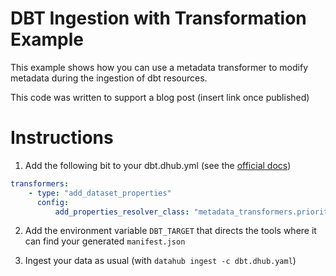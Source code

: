# DBT Ingestion with Transformation Example

This example shows how you can use a metadata transformer to modify metadata during the ingestion of
dbt resources.

This code was written to support a blog post (insert link once published)

# Instructions

1. Add the following bit to your dbt.dhub.yml (see the
[official docs](https://datahubproject.io/docs/generated/ingestion/sources/dbt/))

```yaml
transformers:
    - type: "add_dataset_properties"
      config:
          add_properties_resolver_class: "metadata_transformers.priority_metadata_transformer:PriorityPropertiesResolver"
```

2. Add the environment variable `DBT_TARGET` that directs the tools where it can find your generated `manifest.json`

3. Ingest your data as usual (with `datahub ingest -c dbt.dhub.yaml`)
